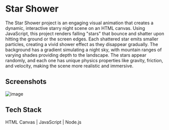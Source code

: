 
# Star Shower

The Star Shower project is an engaging visual animation that creates a dynamic, interactive starry night scene on an HTML canvas. Using JavaScript, this project renders falling "stars" that bounce and shatter upon hitting the ground or the screen edges. Each shattered star emits smaller particles, creating a vivid shower effect as they disappear gradually. The background has a gradient simulating a night sky, with mountain ranges of varying shades providing depth to the landscape. The stars appear randomly, and each one has unique physics properties like gravity, friction, and velocity, making the scene more realistic and immersive.


## Screenshots
![image](https://github.com/user-attachments/assets/38fb71b0-a6db-4e87-9d95-da3a6b276d29)


## Tech Stack
HTML Canvas | JavaScript | Node.js


